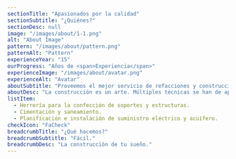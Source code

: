 ```yaml
---
sectionTitle: "Apasionados por la calidad"
sectionSubtitle: "¿Quiénes?"
sectionDesc: null
image: "/images/about/1-1.png"
alt: "About Image"
pattern: "/images/about/pattern.png"
patternAlt: "Pattern"
experienceYear: "15"
ourProgress: "Años de <span>Experiencia</span>"
experienceImage: "/images/about/avatar.png"
experienceAlt: "Avatar"
aboutSubtitle: "Proveemos el mejor servicio de refacciones y construcciones de Buenos Aires"
aboutDesc: "La construcción es un arte. Múltiples técnicas se han de aplicar para llevar a cabo una obra. Nuestro equipo compila las destrezas de distintas áreas."
listItem:
  - Herrería para la confección de soportes y estructuras.
  - Cimentación y saneamiento.
  - Planificación e instalación de suministro eléctrico y acuífero.
checkIcon: "FaCheck"
breadcrumbTitle: "¿Qué hacemos?"
breadcrumbSubtitle: "Fácil."
breadcrumbDesc: "La construcción de tu sueño."
---
```

